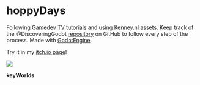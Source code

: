 # hoppyDays

Following [Gamedev TV tutorials](https://www.gamedev.tv/) and using [Kenney.nl assets](https://kenney.nl). Keep track of the @DiscoveringGodot [repository](https://github.com/DiscoveringGodot/3_Hoppy_Days) on GitHub to follow every step of the process. Made with [GodotEngine](https://godotengine.org/).

Try it in my [itch.io page](https://beelzenef.itch.io/hoppy-days)!

![](https://pbs.twimg.com/media/DiqI0ouWsAA8TEE.jpg)

**keyWorlds**
